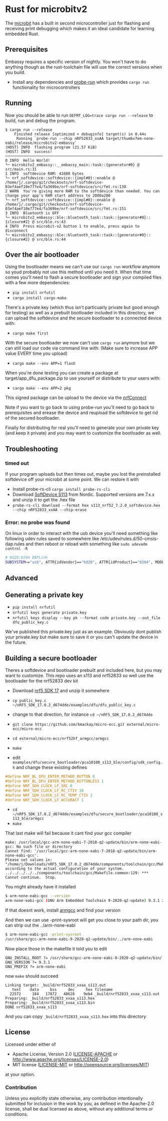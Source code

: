 # Rust for microbitv2

The [microbit](https://github.com/nrf-rs/microbit) has a built in second microcontroller just for flashing and receiving print debugging which makes it an ideal candidate for learning embedded Rust.

## Prerequisites

Embassy requires a specific version of nightly. You won't have to do anything though as the rust-toolchain file will use the correct versions when you build.

* Install any dependencies and [probe-run](https://github.com/knurling-rs/probe-run#installation) which provides `cargo run` functionality for microcontrollers

## Running

Now you should be able to run `DEFMT_LOG=trace cargo run --release` to build, run and debug the program.

```console
$ cargo run --release
    Finished release [optimized + debuginfo] target(s) in 0.44s
     Running `probe-run --chip nRF52833_xxAA target/thumbv7em-none-eabi/release/microbitv2-embassy`
(HOST) INFO  flashing program (21.57 KiB)
(HOST) INFO  success!
────────────────────────────────────────────────────────────────────────────────
0 INFO  Hello World!
└─ microbitv2_embassy::__embassy_main::task::{generator#0} @ src/main.rs:31
1 INFO  softdevice RAM: 41600 bytes
└─ nrf_softdevice::softdevice::{impl#0}::enable @ /home/j/.cargo/git/checkouts/nrf-softdevice-03ef4aef10e777e4/fa369be/nrf-softdevice/src/fmt.rs:138
2 WARN  You're giving more RAM to the softdevice than needed. You can change your app's RAM start address to 2000a280
└─ nrf_softdevice::softdevice::{impl#0}::enable @ /home/j/.cargo/git/checkouts/nrf-softdevice-03ef4aef10e777e4/fa369be/nrf-softdevice/src/fmt.rs:151
3 INFO  Bluetooth is OFF
└─ microbitv2_embassy::ble::bluetooth_task::task::{generator#0}::{closure#2} @ src/ble.rs:43
4 INFO  Press microbit-v2 button 1 to enable, press again to disconnect
└─ microbitv2_embassy::ble::bluetooth_task::task::{generator#0}::{closure#2} @ src/ble.rs:44
```

## Over the air bootloader

Using the bootloader means we can't use our `cargo run` workflow anymore so youd probably not use this method until you need it. When that time comes you'll need to flash a secure bootloader and sign your compiled files with a few more dependencies:

* `pip install nrfutil`
* `cargo install cargo-make`

There's a private.key (which thus isn't particuarly private but good enough for testing) as well as a prebuilt bootloader included in this directory, we can upload the softdevice and the secure bootloader to a connected device with:

* `cargo make first`

With the secure bootloader we now can't use `cargo run` anymore but we can still load our code via command line with: (Make sure to increase APP value EVERY time you upload)

* `cargo make --env APP=1 flash`

When you're done testing you can create a package at target/app_dfu_package.zip to use yourself or distribute to your users with:

* `cargo make --env APP=2 pkg`

This signed package can be upload to the device via the [nrfConnect](https://www.nordicsemi.com/Products/Development-tools/nRF-Connect-for-mobile)

Note if you want to go back to using probe-run you'll need to go back to prerequisites and erease the device and reupload the softdevice to get rid of the secured bootloader.

Finally for distributing for real you'll need to generate your own private key (and keep it private) and you may want to customize the bootloader as well.

## Troubleshooting

### timed out

If your program uploads but then times out, maybe you lost the preinstalled softdevice off your microbit at some point. We can restore it with

* Install probe-rs-cli `cargo install probe-rs-cli`
* Download [SoftDevice S113](https://www.nordicsemi.com/Software-and-tools/Software/S113/Download) from Nordic. Supported versions are 7.x.x and unzip it to get the .hex file
* `probe-rs-cli download --format hex s113_nrf52_7.2.0_softdevice.hex --chip nRF52833_xxAA --chip-erase`

### Error: no probe was found

On linux in order to interact with the usb device you'll need something like following udev rules saved to somewhere like /etc/udev/rules.d/50-cmsis-dap.rules and then reboot or reload with something like `sudo udevadm control -R`

```bash
# 0d28:0204 DAPLink
SUBSYSTEM=="usb", ATTR{idVendor}=="0d28", ATTR{idProduct}=="0204", MODE:="666"
```

## Advanced

## Generating a private key

* `pip install nrfutil`
* `nrfutil keys generate private.key`
* `nrfutil keys display --key pk --format code private.key --out_file dfu_public_key.c`

We've published this private.key just as an example. Obviously dont publish your private.key but make sure to save it or you can't update the device in the future.

## Building a secure bootloader

Theres a softdevice and bootloader prebuilt and included here, but you may want to customize. This repo uses an s113 and nrf52833 so well use the bootloader for the nrf52833 dev kit

* Download [nrf5 SDK 17](https://www.nordicsemi.com/Products/Development-software/nRF5-SDK/Download#infotabs) and unzip it somewhere
* `cp public_key.c ~/nRF5_SDK_17.0.2_d674dde/examples/dfu/dfu_public_key.c`
* change to that direction, for instance `cd ~/nRF5_SDK_17.0.2_d674dde`
* `git clone https://github.com/kmackay/micro-ecc.git external/micro-ecc/micro-ecc`
* `cd external/micro-ecc/nrf52hf_armgcc/armgcc`
* `make`

* edit `examples/dfu/secure_bootloader/pca10100_s113_ble/config/sdk_config.h` and change these existing defines

```cpp
#define NRF_BL_DFU_ENTER_METHOD_BUTTON 0
#define NRF_BL_DFU_ENTER_METHOD_BUTTONLESS 1
#define NRF_SDH_CLOCK_LF_SRC 0
#define NRF_SDH_CLOCK_LF_RC_CTIV 16
#define NRF_SDH_CLOCK_LF_RC_TEMP_CTIV 2
#define NRF_SDH_CLOCK_LF_ACCURACY 1
```

* `cd ~/nRF5_SDK_17.0.2_d674dde/examples/dfu/secure_bootloader/pca10100_s113_ble/armgcc`
* `make`

That last make will fail because it cant find your gcc compiler

```console
make: /usr/local/gcc-arm-none-eabi-7-2018-q2-update/bin/arm-none-eabi-gcc: No such file or directory
Cannot find: '/usr/local/gcc-arm-none-eabi-7-2018-q2-update/bin/arm-none-eabi-gcc'.
Please set values in: "/home/j/Downloads/nRF5_SDK_17.0.2_d674dde/components/toolchain/gcc/Makefile.posix"
according to the actual configuration of your system.
../../../../../components/toolchain/gcc/Makefile.common:129: *** Cannot continue.  Stop.
```

You might already have it installed

```bash
$ arm-none-eabi-gcc --version
arm-none-eabi-gcc (GNU Arm Embedded Toolchain 9-2020-q2-update) 9.3.1 20200408 (release)
```

If that doesnt work, install [armgcc](https://developer.arm.com/tools-and-software/open-source-software/developer-tools/gnu-toolchain/gnu-rm/downloads) and find your version

And then we can use -print-sysroot will get you close to your path dir, you can strip out the ../arm-none-eabi

```bash
$ arm-none-eabi-gcc -print-sysroot
/usr/share/gcc-arm-none-eabi-9-2020-q2-update/bin/../arm-none-eabi
```

Now place those in the makefile it told you to edit

```make
GNU_INSTALL_ROOT ?= /usr/share/gcc-arm-none-eabi-9-2020-q2-update/bin/
GNU_VERSION ?= 9.3.1
GNU_PREFIX ?= arm-none-eabi
```

now `make` should succeed

```console
Linking target: _build/nrf52833_xxaa_s113.out
   text    data     bss     dec     hex filename
  22572     184   17872   40628    9eb4 _build/nrf52833_xxaa_s113.out
Preparing: _build/nrf52833_xxaa_s113.hex
Preparing: _build/nrf52833_xxaa_s113.bin
DONE nrf52833_xxaa_s113
```

And you can copy `_build/nrf52833_xxaa_s113.hex` into this directory

## License

Licensed under either of

* Apache License, Version 2.0 ([LICENSE-APACHE](LICENSE-APACHE) or
  <http://www.apache.org/licenses/LICENSE-2.0>)
* MIT license ([LICENSE-MIT](LICENSE-MIT) or <http://opensource.org/licenses/MIT>)

at your option.

### Contribution

Unless you explicitly state otherwise, any contribution intentionally submitted
for inclusion in the work by you, as defined in the Apache-2.0 license, shall be
dual licensed as above, without any additional terms or conditions.
